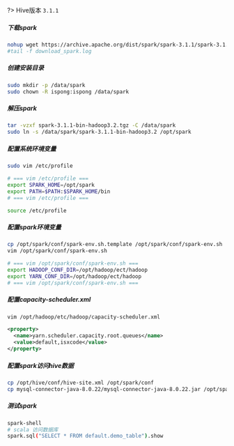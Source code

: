 ?> Hive版本 `3.1.1`

##### 下载spark

```bash
nohup wget https://archive.apache.org/dist/spark/spark-3.1.1/spark-3.1.1-bin-hadoop3.2.tgz >> download_spark.log 2>&1 &  
#tail -f download_spark.log
```

##### 创建安装目录

```bash
sudo mkdir -p /data/spark
sudo chown -R ispong:ispong /data/spark
```

##### 解压spark

```bash
tar -vzxf spark-3.1.1-bin-hadoop3.2.tgz -C /data/spark
sudo ln -s /data/spark/spark-3.1.1-bin-hadoop3.2 /opt/spark
```

##### 配置系统环境变量

```bash
sudo vim /etc/profile

# === vim /etc/profile ===
export SPARK_HOME=/opt/spark 
export PATH=$PATH:$SPARK_HOME/bin  
# === vim /etc/profile ===

source /etc/profile
```

##### 配置spark环境变量

```bash
cp /opt/spark/conf/spark-env.sh.template /opt/spark/conf/spark-env.sh
vim /opt/spark/conf/spark-env.sh

# === vim /opt/spark/conf/spark-env.sh ===
export HADOOP_CONF_DIR=/opt/hadoop/ect/hadoop
export YARN_CONF_DIR=/opt/hadoop/ect/hadoop
# === vim /opt/spark/conf/spark-env.sh ===
```

##### 配置capacity-scheduler.xml

```bash
vim /opt/hadoop/etc/hadoop/capacity-scheduler.xml
```

```xml
<property>
  <name>yarn.scheduler.capacity.root.queues</name>
  <value>default,isxcode</value>
</property>
```

##### 配置spark访问hive数据

```bash
cp /opt/hive/conf/hive-site.xml /opt/spark/conf
cp mysql-connector-java-8.0.22/mysql-connector-java-8.0.22.jar /opt/spark/jars/
```

##### 测试spark

```bash
spark-shell
# scala 访问数据库
spark.sql("SELECT * FROM default.demo_table").show
```
